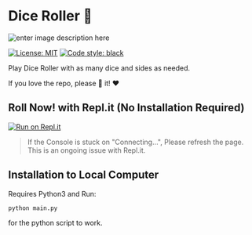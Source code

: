 # Dice Roller 🎲

![enter image description here](https://i.makeagif.com/media/11-30-2014/N1pTto.gif)



[![License: MIT](https://img.shields.io/badge/License-MIT-blue.svg)](https://kfchinese.mit-license.org/)
<a href="https://github.com/psf/black"><img alt="Code style: black" src="https://img.shields.io/badge/code%20style-black-000000.svg"></a>

Play Dice Roller with as many dice and sides as needed.


If you love the repo, please :star2: it!  :heart:

## Roll Now! with Repl.it (No Installation Required)

[![Run on Repl.it](https://repl.it/badge/github/KFChinese/Hang-Emoji-with-Python)](https://Dice-Roll.kfchinese.repl.run)
> If the Console is stuck on "Connecting...", Please refresh the page. This is an ongoing issue with Repl.it.


## Installation to Local Computer
Requires Python3 
and 
Run:

    python main.py
    
 for the python script to work.
